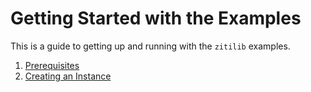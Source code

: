 # Getting Started with the Examples

This is a guide to getting up and running with the `zitilib` examples.

1. [Prerequisites](01.prerequisites.md)
2. [Creating an Instance](02.creating.an.instance.md)